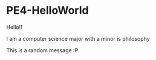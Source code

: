 # PE4-HelloWorld


Hello!!

I am a computer science major with a minor is philosophy

This is a random message :P

